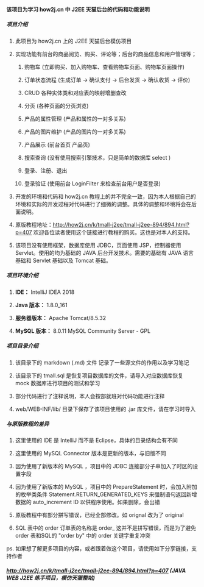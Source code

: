 
#### 该项目为学习 how2j.cn 中 J2EE 天猫后台的代码和功能说明

##### 项目介绍

1. 此项目为 how2j.cn 上的 J2EE 天猫后台模仿项目

2. 实现功能有前台的商品阅览、购买、评论等；后台的商品信息和用户管理等；

    1. 购物车 (立即购买、加入购物车、查看购物车页面、购物车页面操作)
    
    2. 订单状态流程 (生成订单 -> 确认支付 -> 后台发货 -> 确认收货 -> 评价)
    
    3. CRUD 各种实体类和对应表的映射增删查改
    
    4. 分页 (各种页面的分页浏览)
    
    5. 产品的属性管理 (产品和属性的一对多关系)
    
    6. 产品的图片维护 (产品的图片的一对多关系)
    
    7. 产品展示 (前台首页 产品页)
    
    8. 搜索查询 (没有使用搜索引擎技术，只是简单的数据库 select )
    
    9. 登录、注册、退出
    
    10. 登录验证 (使用前台 LoginFilter 来检查前台用户是否登录)

3. 开发的环境和代码和 how2j.cn 教程上的并不完全一致，因为本人根据自己的环境和实际的开发过程对代码进行了细微的调整。具体的调整和环境将会在后面说明。

4. 原版教程地址：http://how2j.cn/k/tmall-j2ee/tmall-j2ee-894/894.html?p=407 欢迎各位读者使用这个链接进行教程的购买。这也是对本人的支持。

5. 该项目没有使用框架，数据库使用 JDBC，页面使用 JSP，控制器使用 Servlet。使用的均为基础的 JAVA 后台开发技术。需要的基础有 JAVA 语言基础和 Servlet 基础以及 Tomcat 基础。 

##### 项目环境介绍

1. **IDE：**    IntelliJ IDEA 2018

2. **Java 版本：**   1.8.0_161

3. **服务器版本：**  Apache Tomcat/8.5.32

4. **MySQL 版本：**  8.0.11 MySQL Community Server - GPL

##### 项目目录介绍

1. 该目录下的 markdown (.md) 文件 记录了一些源文件的作用以及学习笔记

2. 该目录下的 tmall.sql 是恢复项目数据库的文件，请导入对应数据库恢复 mock 数据库进行项目的测试和学习

3. 部分代码进行了注释说明，本人会按部就班对代码功能进行注释

4. web/WEB-INF/lib/ 目录下保存了该项目使用的 .jar 库文件，请在学习时导入

##### 与原版教程的差异

1. 这里使用的 IDE 是 IntelliJ 而不是 Eclipse，具体的目录结构会有不同

2. 这里使用的 MySQL Connector 版本是更新的版本，与旧版不同

3. 因为使用了新版本的 MySQL ，项目中的 JDBC 连接部分子串加入了时区的设置字段

4. 因为使用了新版本的 MySQL ，项目中的 PrepareStatement 时，会加入附加的枚举类条件 Statement.RETURN_GENERATED_KEYS 来强制语句返回新增数据的 auto_increment ID 以供程序使用。如果删除，会出错

5. 原版教程中有部分拼写错误，已经全部修改。如 orignal 改为了 original

6. SQL 表中的 order 订单表的名称是 order_ 这并不是拼写错误，而是为了避免 order 表和SQL的 "order by" 中的 order 关键字重复冲突 

ps. 如果想了解更多项目的内容，或者跟着做这个项目，请使用如下分享链接，支持作者

##### http://how2j.cn/k/tmall-j2ee/tmall-j2ee-894/894.html?p=407	(JAVA WEB J2EE 练手项目，模仿天猫整站)